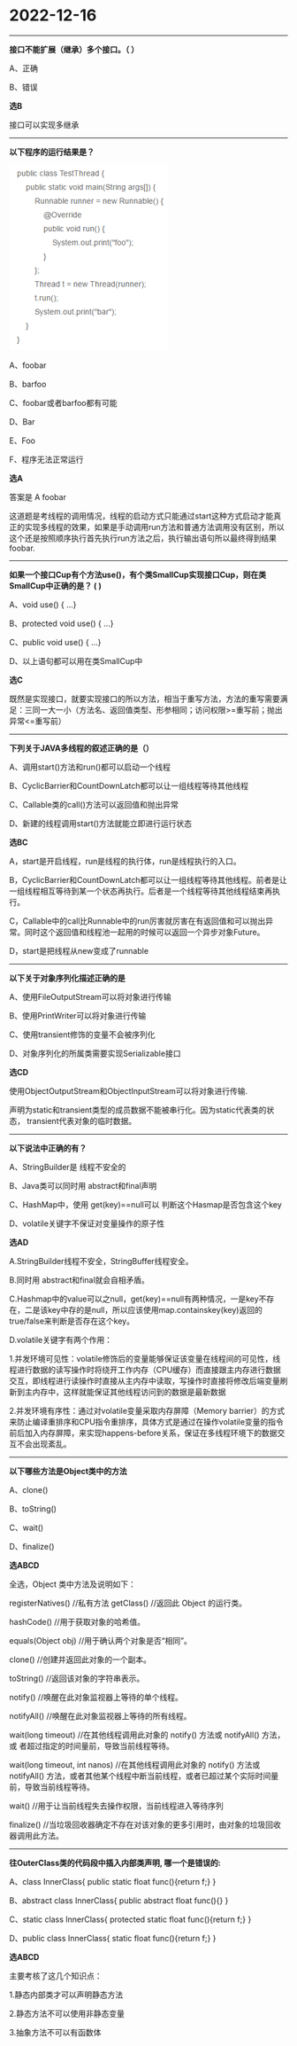 # 2022-12-16

---

**接口不能扩展（继承）多个接口。（ ）**

A、正确

B、错误

**选B**

接口可以实现多继承

---

**以下程序的运行结果是？**

![1](images/1.png)

A、foobar

B、barfoo

C、foobar或者barfoo都有可能

D、Bar

E、Foo

F、程序无法正常运行

**选A**

答案是 A foobar

这道题是考线程的调用情况，线程的启动方式只能通过start这种方式启动才能真正的实现多线程的效果，如果是手动调用run方法和普通方法调用没有区别，所以这个还是按照顺序执行首先执行run方法之后，执行输出语句所以最终得到结果foobar.

---

**如果一个接口Cup有个方法use()，有个类SmallCup实现接口Cup，则在类SmallCup中正确的是？  ( )**

A、void use() { …}

B、protected void use() { …}

C、public void use() { …}

D、以上语句都可以用在类SmallCup中

**选C**

既然是实现接口，就要实现接口的所以方法，相当于重写方法，方法的重写需要满足：三同一大一小（方法名、返回值类型、形参相同；访问权限>=重写前；抛出异常<=重写前）

---

**下列关于JAVA多线程的叙述正确的是（）**

A、调用start()方法和run()都可以启动一个线程

B、CyclicBarrier和CountDownLatch都可以让一组线程等待其他线程

C、Callable类的call()方法可以返回值和抛出异常

D、新建的线程调用start()方法就能立即进行运行状态

**选BC**

A，start是开启线程，run是线程的执行体，run是线程执行的入口。

B，CyclicBarrier和CountDownLatch都可以让一组线程等待其他线程。前者是让一组线程相互等待到某一个状态再执行。后者是一个线程等待其他线程结束再执行。

C，Callable中的call比Runnable中的run厉害就厉害在有返回值和可以抛出异常。同时这个返回值和线程池一起用的时候可以返回一个异步对象Future。

D，start是把线程从new变成了runnable

---

**以下关于对象序列化描述正确的是**

A、使用FileOutputStream可以将对象进行传输

B、使用PrintWriter可以将对象进行传输

C、使用transient修饰的变量不会被序列化

D、对象序列化的所属类需要实现Serializable接口

**选CD**

使用ObjectOutputStream和ObjectInputStream可以将对象进行传输.

声明为static和transient类型的成员数据不能被串行化。因为static代表类的状态， transient代表对象的临时数据。

---

**以下说法中正确的有？**

A、StringBuilder是 线程不安全的

B、Java类可以同时用 abstract和final声明

C、HashMap中，使用 get(key)==null可以 判断这个Hasmap是否包含这个key

D、volatile关键字不保证对变量操作的原子性

**选AD**

A.StringBuilder线程不安全，StringBuffer线程安全。

B.同时用 abstract和final就会自相矛盾。

C.Hashmap中的value可以之null，get(key)==null有两种情况，一是key不存在，二是该key中存的是null，所以应该使用map.containskey(key)返回的true/false来判断是否存在这个key。

D.volatile关键字有两个作用：

1.并发环境可见性：volatile修饰后的变量能够保证该变量在线程间的可见性，线程进行数据的读写操作时将绕开工作内存（CPU缓存）而直接跟主内存进行数据交互，即线程进行读操作时直接从主内存中读取，写操作时直接将修改后端变量刷新到主内存中，这样就能保证其他线程访问到的数据是最新数据

2.并发环境有序性：通过对volatile变量采取内存屏障（Memory
barrier）的方式来防止编译重排序和CPU指令重排序，具体方式是通过在操作volatile变量的指令前后加入内存屏障，来实现happens-before关系，保证在多线程环境下的数据交互不会出现紊乱。

---

**以下哪些方法是Object类中的方法**

A、clone()

B、toString()

C、wait()

D、finalize()

**选ABCD**

全选，Object 类中方法及说明如下：

registerNatives()   //私有方法 getClass()    //返回此 Object 的运行类。

hashCode()    //用于获取对象的哈希值。

equals(Object obj)     //用于确认两个对象是否“相同”。

clone()    //创建并返回此对象的一个副本。

toString()   //返回该对象的字符串表示。

notify()    //唤醒在此对象监视器上等待的单个线程。

notifyAll()     //唤醒在此对象监视器上等待的所有线程。

wait(long timeout)    //在其他线程调用此对象的 notify() 方法或 notifyAll() 方法，或 者超过指定的时间量前，导致当前线程等待。

wait(long timeout, int nanos)    //在其他线程调用此对象的 notify() 方法或 notifyAll() 方法，或者其他某个线程中断当前线程，或者已超过某个实际时间量前，导致当前线程等待。

wait()    //用于让当前线程失去操作权限，当前线程进入等待序列

finalize()    //当垃圾回收器确定不存在对该对象的更多引用时，由对象的垃圾回收器调用此方法。

---

**往OuterClass类的代码段中插入内部类声明, 哪一个是错误的:**

A、class InnerClass{ public static float func(){return f;} }

B、abstract class InnerClass{ public abstract float func(){} }

C、static class InnerClass{ protected static float func(){return f;} }

D、public class InnerClass{ static float func(){return f;} }

**选ABCD**

主要考核了这几个知识点：

1.静态内部类才可以声明静态方法

2.静态方法不可以使用非静态变量

3.抽象方法不可以有函数体
